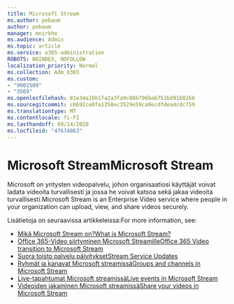 ```yaml
---
title: Microsoft Stream
ms.author: pebaum
author: pebaum
manager: mnirkhe
ms.audience: Admin
ms.topic: article
ms.service: o365-administration
ROBOTS: NOINDEX, NOFOLLOW
localization_priority: Normal
ms.collection: Adm_O365
ms.custom:
- "9001509"
- "3569"
ms.openlocfilehash: 81e34a10b1fa2a3fa9c08b796bab751bd91602bb
ms.sourcegitcommit: c6692ce0fa1358ec3529e59ca0ecdfdea4cdc759
ms.translationtype: MT
ms.contentlocale: fi-FI
ms.lasthandoff: 09/14/2020
ms.locfileid: "47674863"
---
```

# <a name="microsoft-stream"></a><span data-ttu-id="f9aa5-102">Microsoft Stream</span><span class="sxs-lookup"><span data-stu-id="f9aa5-102">Microsoft Stream</span></span>

<span data-ttu-id="f9aa5-103">Microsoft on yritysten videopalvelu, johon organisaatiosi käyttäjät voivat ladata videoita turvallisesti ja jossa he voivat katsoa sekä jakaa videoita turvallisesti.</span><span class="sxs-lookup"><span data-stu-id="f9aa5-103">Microsoft Stream is an Enterprise Video service where people in your organization can upload, view, and share videos securely.</span></span> 

<span data-ttu-id="f9aa5-104">Lisätietoja on seuraavissa artikkeleissa:</span><span class="sxs-lookup"><span data-stu-id="f9aa5-104">For more information, see:</span></span>

- [<span data-ttu-id="f9aa5-105">Mikä Microsoft Stream on?</span><span class="sxs-lookup"><span data-stu-id="f9aa5-105">What is Microsoft Stream?</span></span>](https://docs.microsoft.com/stream/overview)
- [<span data-ttu-id="f9aa5-106">Office 365-Video siirtyminen Microsoft Streamille</span><span class="sxs-lookup"><span data-stu-id="f9aa5-106">Office 365 Video transition to Microsoft Stream</span></span>](https://docs.microsoft.com/stream/migrate-from-office-365)
- [<span data-ttu-id="f9aa5-107">Suora toisto palvelu päivitykset</span><span class="sxs-lookup"><span data-stu-id="f9aa5-107">Stream Service Updates</span></span>](https://techcommunity.microsoft.com/t5/microsoft-stream-service-updates/bd-p/StreamAnnouncements)
- [<span data-ttu-id="f9aa5-108">Ryhmät ja kanavat Microsoft streamissä</span><span class="sxs-lookup"><span data-stu-id="f9aa5-108">Groups and channels in Microsoft Stream</span></span>](https://docs.microsoft.com/stream/groups-channels-organization)
- [<span data-ttu-id="f9aa5-109">Live-tapahtumat Microsoft streamissä</span><span class="sxs-lookup"><span data-stu-id="f9aa5-109">Live events in Microsoft Stream</span></span>](https://docs.microsoft.com/stream/live-event-overview)
- [<span data-ttu-id="f9aa5-110">Videoiden jakaminen Microsoft streamissä</span><span class="sxs-lookup"><span data-stu-id="f9aa5-110">Share your videos in Microsoft Stream</span></span>](https://docs.microsoft.com/stream/portal-share-video)
